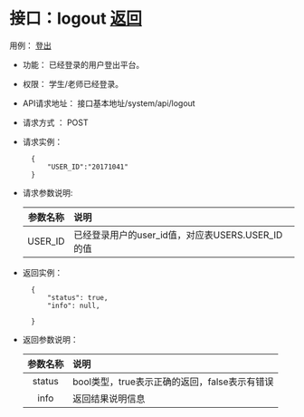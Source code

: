 ﻿<!-- markdownlint-disable MD033-->
<!-- 禁止MD033类型的警告 https://www.npmjs.com/package/markdownlint -->

# 接口：logout  [返回](../README.md)
用例： [登出](../用例/Login_out.md)

- 功能：
    已经登录的用户登出平台。
    
- 权限：
    学生/老师已经登录。    
    
- API请求地址： 
    接口基本地址/system/api/logout

- 请求方式 ：
    POST

- 请求实例：

        {
            "USER_ID":"20171041"
        }
        
- 请求参数说明:        

  |参数名称|说明|
  |:---------:|:--------------------------------------------------------|      
  |USER_ID|已经登录用户的user_id值，对应表USERS.USER_ID的值|
  
- 返回实例：

        {         
            "status": true,
            "info": null,    

        }
 
- 返回参数说明：    
 
  |参数名称|说明|
  |:---------:|:--------------------------------------------------------|      
  |status|bool类型，true表示正确的返回，false表示有错误|
  |info|返回结果说明信息|


